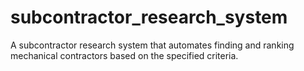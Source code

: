 # subcontractor_research_system
 A subcontractor research system that automates finding and ranking mechanical contractors based on the specified criteria.
